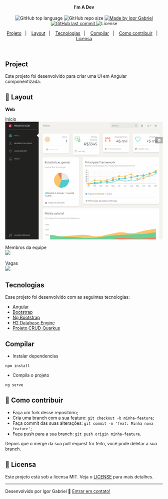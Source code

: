 <h4 align="center"> 
	I'm A Dev
</h4>
<p align="center">
  <a>
  <img alt="GitHub top language" src="https://img.shields.io/github/languages/top/igorgabrielg/im-a-dev?color=green">
  </a>
  
  <a>
  <img alt="GitHub repo size" src="https://img.shields.io/github/repo-size/igorgabrielg/im-a-dev?color=green">
  </a>
  
  <a href="https://www.linkedin.com/in/igorgabrielg/">
    <img alt="Made by Igor Gabriel" src="https://img.shields.io/badge/made%20by-Igor Gabriel-%2304D361?color=green">
  </a>

  <a href="https://github.com/igorgabrielg/im-a-dev/commits/master">
    <img alt="GitHub last commit" src="https://img.shields.io/github/last-commit/igorgabrielg/im-a-dev?color=green">
  </a>

  <a>
  <img alt="License" src="https://img.shields.io/badge/license-MIT-bright?color=green">
  </a>
</p>
<p align="center">
  <a href="#project">Projeto</a>&nbsp;&nbsp;&nbsp;|&nbsp;&nbsp;&nbsp;
  <a href="#-layout">Layout</a>&nbsp;&nbsp;&nbsp;|&nbsp;&nbsp;&nbsp;
  <a href="#tecnologias">Tecnologias</a>&nbsp;&nbsp;&nbsp;|&nbsp;&nbsp;&nbsp;
  <a href="#compilar">Compilar</a>&nbsp;&nbsp;&nbsp;|&nbsp;&nbsp;&nbsp;
  <a href="#-como-contribuir">Como contribuir</a>&nbsp;&nbsp;&nbsp;|&nbsp;&nbsp;&nbsp;
  <a href="#memo-licensa">Licensa</a>
</p>

<br>

## Project

Este projeto foi desenvolvido para criar uma UI em Angular componentizada.

## 🔖 Layout

**Web**

Inicio
<br>
<img src="src/assets/img/dashboard.gif" width="720px" >

Membros da equipe
<br>
<img src="src/assets/img/user.gif" width="720px" >

Vagas
<br>
<img src="src/assets/img/vaga.gif" width="720px" >
<br>

## Tecnologias

Esse projeto foi desenvolvido com as seguintes tecnologias:

- [Angular](https://angular.io/docs)
- [Bootstrap](https://getbootstrap.com/docs/3.3/) 
- [Ng Bootstrap](https://ng-bootstrap.github.io/#/home)
- [H2 Database Engine](https://www.h2database.com/html/main.html)
- [Projeto CRUD_Quarkus](https://gitlab.com/igorgabrielg/scraping_3p)

## Compilar

* Instalar dependencias
```
npm install
```
* Compila o projeto
```
ng serve
```

## 🤔 Como contribuir

- Faça um fork desse repositório;
- Cria uma branch com a sua feature: `git checkout -b minha-feature`;
- Faça commit das suas alterações: `git commit -m 'feat: Minha nova feature'`;
- Faça push para a sua branch: `git push origin minha-feature`.

Depois que o merge da sua pull request for feito, você pode deletar a sua branch.

## :memo: Licensa

Este projeto está sob a licensa MIT. Veja o [LICENSE](LICENSE.md) para mais detalhes.

---

Desenvolvido por Igor Gabriel :wave: [Entrar em contato!](https://www.linkedin.com/in/igorgabrielg/)
